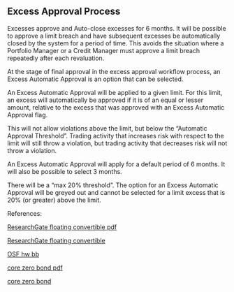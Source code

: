## Excess Approval Process
   
Excesses approve and Auto-close excesses for 6 months. It will be possible to approve a limit breach and have subsequent excesses be automatically closed by the system for a period of time. This avoids the situation 
where a Portfolio Manager or a Credit Manager must approve a limit breach repeatedly after each revaluation. 

At the stage of final approval in the excess approval workflow process, an Excess Automatic Approval is an option that can be selected.

An Excess Automatic Approval will be applied to a given limit. For this limit, an excess will automatically be approved if it is of an equal or lesser amount, relative to the excess that was approved with an Excess 
Automatic Approval flag.

This will not allow violations above the limit, but below the “Automatic Approval Threshold”. Trading activity that increases risk with respect to the limit will still throw a violation, but trading activity that 
decreases risk will not throw a violation. 

An Excess Automatic Approval will apply for a default period of 6 months. It will also be possible to select 3 months.

There will be a “max 20% threshold”. The option for an Excess Automatic Approval will be greyed out and cannot be selected for a limit excess that is 20% (or greater) above the limit. 



References:

   
[ResearchGate floating convertible pdf](https://www.researchgate.net/profile/Tim-Xiao/publication/369881130_Floating_Rate_Convertible_Bond_Model/links/64305ecfad9b6d17dc41399e/Floating-Rate-Convertible-Bond-Model.pdf)
   
[ResearchGate floating convertible](https://www.researchgate.net/publication/369881130_Floating_Rate_Convertible_Bond_Model)

[OSF hw bb](https://osf.io/6dn54/download)

[core zero bond pdf](https://core.ac.uk/download/534868225.pdf)

[core zero bond](https://core.ac.uk/works/127933340)
   
